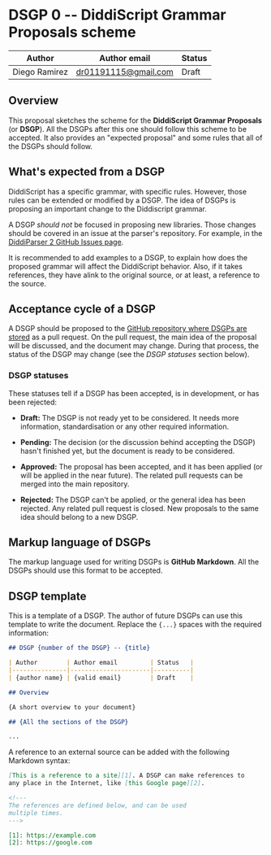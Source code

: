 # DSGP 0 -- DiddiScript Grammar Proposals scheme

| Author        | Author email         | Status   |
|---------------|----------------------|----------|
| Diego Ramirez | dr01191115@gmail.com | Draft    |

## Overview

This proposal sketches the scheme for the **DiddiScript Grammar Proposals**
(or **DSGP**). All the DSGPs after this one should follow this scheme to be
accepted. It also provides an "expected proposal" and some rules that all of
the DSGPs should follow.

## What's expected from a DSGP

DiddiScript has a specific grammar, with specific rules. However, those
rules can be extended or modified by a DSGP. The idea of DSGPs is
proposing an important change to the Diddiscript grammar.

A DSGP _should not_ be focused in proposing new libraries. Those
changes should be covered in an issue at the parser's repository.
For example, in the [DiddiParser 2 GitHub Issues page][1]. 

It is recommended to add examples to a DSGP, to explain how does the
proposed grammar will affect the DiddiScript behavior. Also, if it takes
references, they have alink to the original source, or at least, a reference
to the source.

## Acceptance cycle of a DSGP

A DSGP should be proposed to the [GitHub repository where DSGPs are stored][2] as
a pull request. On the pull request, the main idea of the proposal will
be discussed, and the document may change. During that process, the status of the
DSGP may change (see the _DSGP statuses_ section below).

### DSGP statuses

These statuses tell if a DSGP has been accepted, is in development, or has been
rejected:

- **Draft:** The DSGP is not ready yet to be considered. It needs more information, standardisation
or any other required information.

- **Pending:** The decision (or the discussion behind accepting the DSGP) hasn't finished yet,
but the document is ready to be considered.

- **Approved:** The proposal has been accepted, and it has been applied (or will be applied in the
near future). The related pull requests can be merged into the main repository.

- **Rejected:** The DSGP can't be applied, or the general idea has been rejected. Any related pull
request is closed. New proposals to the same idea should belong to a new DSGP.

## Markup language of DSGPs

The markup language used for writing DSGPs is **GitHub Markdown**. All the
DSGPs should use this format to be accepted.

## DSGP template

This is a template of a DSGP. The author of future DSGPs can use this template to
write the document. Replace the `{...}` spaces with the required information:

```markdown
## DSGP {number of the DSGP} -- {title}

| Author        | Author email         | Status   |
|---------------|----------------------|----------|
| {author name} | {valid email}        | Draft    |

## Overview

{A short overview to your document}

## {All the sections of the DSGP}

...
```

A reference to an external source can be added with the following Markdown syntax:

```markdown
[This is a reference to a site][1]. A DSGP can make references to
any place in the Internet, like [this Google page][2].

<!---
The references are defined below, and can be used
multiple times.
--->

[1]: https://example.com
[2]: https://google.com
```

<!--- References --->

[1]: https://github.com/DiddiLeija/diddiparser2/issues
[2]: https://github.com/DiddiLeija/diddiparser2/tree/main/dsgp
